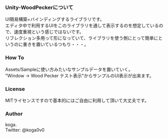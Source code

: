 ### Unity-WoodPeckerについて

UI簡易構築+バインディングするライブラリです。  
エディタ中で利用するUIをこのライブラリを通して表示するのを想定しているので、速度重視という感じではないです。  
リフレクション多用って形になっていて、ライブラリを使う側にとって簡単にというのに重きを置いているつもり・・・。  

### How To

Assets/Sampleに使い方みたいなサンプルデータを置いていく。  
"Window -> Wood Pecker テスト表示"からサンプルのUI表示が出来ます。

### License

MITライセンスですので基本的にはご自由に利用して頂いて大丈夫です。  

### Author

koga.  
Twitter: @koga0v0